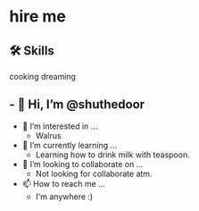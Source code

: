 # hire me


## 🛠 Skills
cooking
dreaming


## - 👋 Hi, I’m @shuthedoor
- 👀 I’m interested in ...
  - Walrus
- 🌱 I’m currently learning ...
  - Learning how to drink milk with teaspoon.
- 💞️ I’m looking to collaborate on ...
  - Not looking for collaborate atm.
- 📫 How to reach me ... 
  - I'm anywhere :)

<!---
shuthedoor/shuthedoor is a ✨ special ✨ repository because its `README.md` (this file) appears on your GitHub profile.
You can click the Preview link to take a look at your changes.
--->
